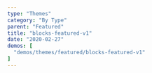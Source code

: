 ```yaml
---
type: "Themes"
category: "By Type"
parent: "Featured"
title: "blocks-featured-v1"
date: "2020-02-27"
demos: [
  "demos/themes/featured/blocks-featured-v1"
]
---
```

